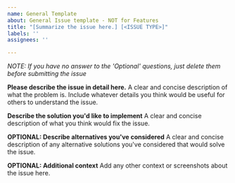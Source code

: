 ```yaml
---
name: General Template
about: General Issue template - NOT for Features
title: "[Summarize the issue here.] [<ISSUE TYPE>]"
labels: ''
assignees: ''

---
```


*NOTE: If you have no answer to the 'Optional' questions, just delete them before submitting the issue*

**Please describe the issue in detail here.**
A clear and concise description of what the problem is. Include whatever details you think would be useful for others to understand the issue.

**Describe the solution you'd like to implement**
A clear and concise description of what you think would fix the issue.

**OPTIONAL: Describe alternatives you've considered**
A clear and concise description of any alternative solutions you've considered that would solve the issue.

**OPTIONAL: Additional context**
Add any other context or screenshots about the issue here.
